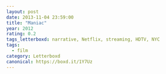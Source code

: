 ```yaml
---
layout: post 
date: 2013-11-04 23:59:00
title: "Maniac"
year: 2012
rating: 0.2
tags_letterboxd: narrative, Netflix, streaming, HDTV, NYC
tags:
  - film
category: Letterboxd
canonical: https://boxd.it/1Y7Uz
---
```

